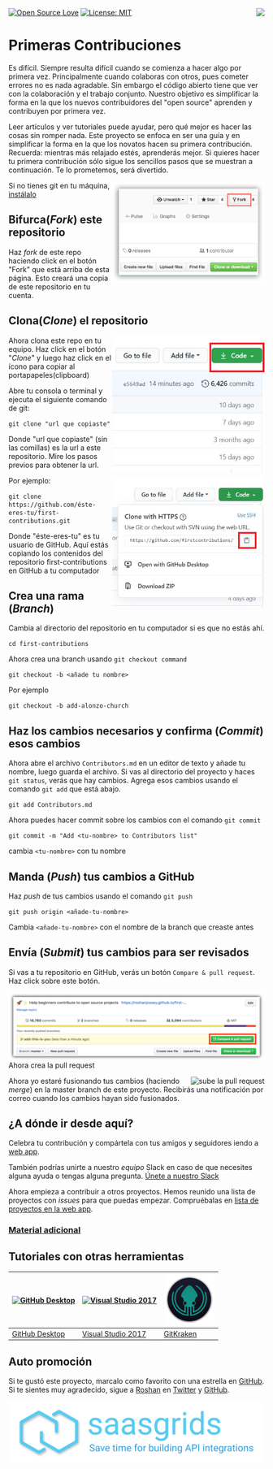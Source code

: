 ﻿[![Open Source Love](https://badges.frapsoft.com/os/v1/open-source.svg?v=103)](https://github.com/ellerbrock/open-source-badges/)
[<img align="right" src="https://firstcontributions.herokuapp.com/badge.svg">](https://firstcontributions.herokuapp.com)
[![License: MIT](https://img.shields.io/badge/License-MIT-green.svg)](https://opensource.org/licenses/MIT)

# Primeras Contribuciones

Es difícil. Siempre resulta difícil cuando se comienza a hacer algo por primera vez. 
Principalmente cuando colaboras con otros, pues cometer errores no es nada agradable.
Sin embargo el código abierto tiene que ver con la colaboración y el trabajo conjunto. 
Nuestro objetivo es simplificar la forma en la que los nuevos contribuidores del 
"open source" aprenden y contribuyen por primera vez.

Leer artículos y ver tutoriales puede ayudar, pero qué mejor es hacer las cosas
sin romper nada. Este proyecto se enfoca en ser una guía y en simplificar la 
forma en la que los novatos hacen su primera contribución. Recuerda: mientras 
más relajado estés, aprenderás mejor. Si quieres hacer tu primera contribución 
sólo sigue los sencillos pasos que se muestran a continuación. 
Te lo prometemos, será divertido. 

<img align="right" width="300" src="../assets/fork.png" alt="fork de éste repositorio" />

Si no tienes git en tu máquina, [ instálalo ]( https://help.github.com/articles/set-up-git/ )

## Bifurca(*Fork*) este repositorio

Haz *fork* de este repo haciendo click en el botón "Fork" que está arriba de esta página.
Esto creará una copia de este repositorio en tu cuenta.

## Clona(*Clone*) el repositorio

<img align="right" width="300" src="../assets/clone.png" alt="clonar este repositorio" />

Ahora clona este repo en tu equipo. Haz click en el botón "*Clone*" y luego haz click en el ícono para copiar al portapapeles(clipboard)

Abre tu consola o terminal y ejecuta el siguiente comando de git:

```
git clone "url que copiaste"
```
Donde "url que copiaste" (sin las comillas) es la url a este repositorio. Mire los pasos previos para obtener la url.

<img align="right" width="300" src="../assets/copy-to-clipboard.png" alt="copiar URL a clipboard" />

Por ejemplo:
```
git clone https://github.com/éste-eres-tu/first-contributions.git
```
Donde "éste-eres-tu" es tu usuario de GitHub. Aquí estás copiando los contenidos del repositorio first-contributions en GitHub a tu computador

## Crea una rama (*Branch*)

Cambia al directorio del repositorio en tu computador si es que no estás ahí.

```
cd first-contributions
```

Ahora crea una branch usando `git checkout command`

```
git checkout -b <añade tu nombre>
```

Por ejemplo
```
git checkout -b add-alonzo-church
```

## Haz los cambios necesarios y confirma (*Commit*) esos cambios

Ahora abre el archivo `Contributors.md` en un editor de texto y añade tu nombre, luego guarda el archivo. Si vas al directorio del proyecto y haces `git status`, verás que hay cambios. Agrega esos cambios usando el comando `git add` que está abajo.
```
git add Contributors.md
```

Ahora puedes hacer commit sobre los cambios con el comando `git commit`
```
git commit -m "Add <tu-nombre> to Contributors list"
```
cambia `<tu-nombre>` con tu nombre

## Manda (*Push*) tus cambios a GitHub

Haz *push* de tus cambios usando el comando `git push`
```
git push origin <añade-tu-nombre>
```
Cambia `<añade-tu-nombre>` con el nombre de la branch que creaste antes

## Envía (*Submit*) tus cambios para ser revisados

Si vas a tu repositorio en GitHub, verás un botón `Compare & pull request`. Haz click sobre este botón.

<img style="float: right;" src="../assets/compare-and-pull.png" alt="crea una pull request" />

Ahora crea la pull request

<img style="float: right;" src="../assets/submit-pull.png" alt="sube la pull request" />

Ahora yo estaré fusionando tus cambios (haciendo *merge*) en la master branch de este proyecto. Recibirás una notificación por correo cuando los cambios hayan sido fusionados.


## ¿A dónde ir desde aquí?

Celebra tu contribución y compártela con tus amigos y seguidores iendo a [web app](https://roshanjossey.github.io/first-contributions/#social-share).

También podrías unirte a nuestro *equipo* Slack en caso de que necesites alguna ayuda o tengas alguna pregunta. [Únete a nuestro Slack](https://firstcontributions.herokuapp.com)

Ahora empieza a contribuir a otros proyectos. Hemos reunido una lista de proyectos con *issues* para que puedas empezar. Compruébalas en [lista de proyectos en la web app](https://roshanjossey.github.io/first-contributions/#project-list).

### [ Material adicional ](additional-material/additional-material.md)


## Tutoriales con otras herramientas

|<a href="../github-desktop-tutorial.md"><img alt="GitHub Desktop" src="https://desktop.github.com/images/desktop-icon.svg" width="100"></a>|<a href="../github-windows-vs2017-tutorial.md"><img alt="Visual Studio 2017" src="https://www.microsoft.com/net/images/vslogo.png" width="100"></a>|<a href="../gitkraken-tutorial.md"><img alt="GitKraken" src="/assets/gk-icon.png" width="100"></a>|
|---|---|---|
|[GitHub Desktop](../github-desktop-tutorial.md)|[Visual Studio 2017](../github-windows-vs2017-tutorial.md)|[GitKraken](../gitkraken-tutorial.md)|


## Auto promoción

Si te gustó este proyecto, marcalo como favorito con una estrella en [GitHub](https://github.com/Roshanjossey/first-contributions).
Si te sientes muy agradecido, sigue a [Roshan](https://roshanjossey.github.io/) en
[Twitter](https://twitter.com/sudo__bangbang) y
[GitHub](https://github.com/roshanjossey).

<a href="http://saasgrids.com"> <img alt="http://saasgrids.com" src="../assets/saasgrids-banner.png" width="500"></a>

